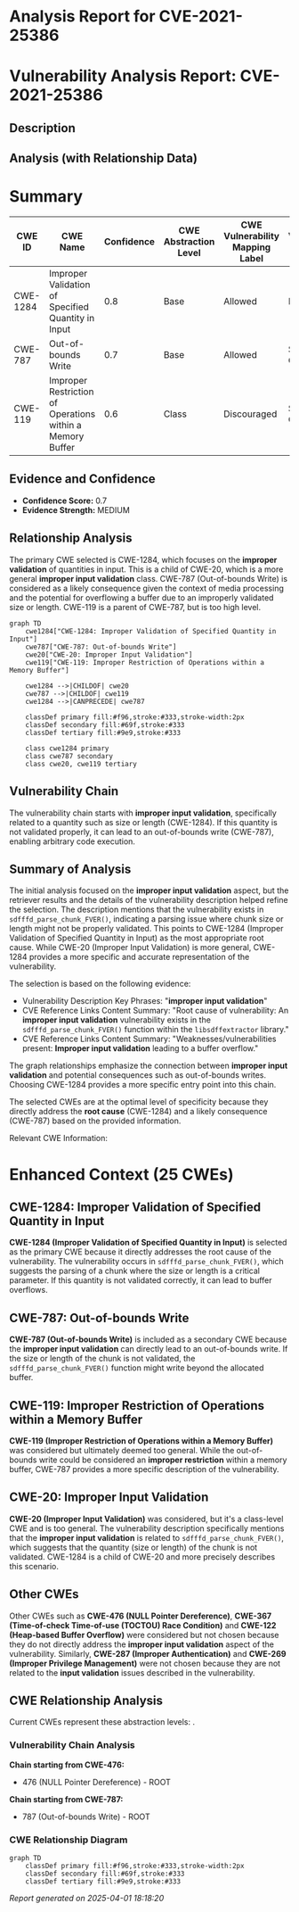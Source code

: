 # Analysis Report for CVE-2021-25386

# Vulnerability Analysis Report: CVE-2021-25386

## Description



## Analysis (with Relationship Data)

# Summary
| CWE ID    | CWE Name                                                        | Confidence | CWE Abstraction Level | CWE Vulnerability Mapping Label | CWE-Vulnerability Mapping Notes |
| --------- | --------------------------------------------------------------- | ---------- | ----------------------- | ------------------------------- | --------------------------------- |
| CWE-1284  | Improper Validation of Specified Quantity in Input              | 0.8        | Base                    | Allowed                         | Primary CWE                       |
| CWE-787   | Out-of-bounds Write                                            | 0.7        | Base                    | Allowed                         | Secondary Candidate               |
| CWE-119   | Improper Restriction of Operations within a Memory Buffer       | 0.6        | Class                   | Discouraged                     | Secondary Candidate               |

## Evidence and Confidence

*   **Confidence Score:** 0.7
*   **Evidence Strength:** MEDIUM

## Relationship Analysis
The primary CWE selected is CWE-1284, which focuses on the **improper validation** of quantities in input. This is a child of CWE-20, which is a more general **improper input validation** class. CWE-787 (Out-of-bounds Write) is considered as a likely consequence given the context of media processing and the potential for overflowing a buffer due to an improperly validated size or length. CWE-119 is a parent of CWE-787, but is too high level.

```mermaid
graph TD
    cwe1284["CWE-1284: Improper Validation of Specified Quantity in Input"]
    cwe787["CWE-787: Out-of-bounds Write"]
    cwe20["CWE-20: Improper Input Validation"]
    cwe119["CWE-119: Improper Restriction of Operations within a Memory Buffer"]

    cwe1284 -->|CHILDOF| cwe20
    cwe787 -->|CHILDOF| cwe119
    cwe1284 -->|CANPRECEDE| cwe787

    classDef primary fill:#f96,stroke:#333,stroke-width:2px
    classDef secondary fill:#69f,stroke:#333
    classDef tertiary fill:#9e9,stroke:#333

    class cwe1284 primary
    class cwe787 secondary
    class cwe20, cwe119 tertiary
```

## Vulnerability Chain
The vulnerability chain starts with **improper input validation**, specifically related to a quantity such as size or length (CWE-1284). If this quantity is not validated properly, it can lead to an out-of-bounds write (CWE-787), enabling arbitrary code execution.

## Summary of Analysis
The initial analysis focused on the **improper input validation** aspect, but the retriever results and the details of the vulnerability description helped refine the selection. The description mentions that the vulnerability exists in `sdfffd_parse_chunk_FVER()`, indicating a parsing issue where chunk size or length might not be properly validated. This points to CWE-1284 (Improper Validation of Specified Quantity in Input) as the most appropriate root cause. While CWE-20 (Improper Input Validation) is more general, CWE-1284 provides a more specific and accurate representation of the vulnerability.

The selection is based on the following evidence:

*   Vulnerability Description Key Phrases: "**improper input validation**"
*   CVE Reference Links Content Summary: "Root cause of vulnerability: An **improper input validation** vulnerability exists in the `sdfffd_parse_chunk_FVER()` function within the `libsdffextractor` library."
*   CVE Reference Links Content Summary: "Weaknesses/vulnerabilities present: **Improper input validation** leading to a buffer overflow."

The graph relationships emphasize the connection between **improper input validation** and potential consequences such as out-of-bounds writes. Choosing CWE-1284 provides a more specific entry point into this chain.

The selected CWEs are at the optimal level of specificity because they directly address the **root cause** (CWE-1284) and a likely consequence (CWE-787) based on the provided information.

Relevant CWE Information:

# Enhanced Context (25 CWEs)

## CWE-1284: Improper Validation of Specified Quantity in Input
**CWE-1284 (Improper Validation of Specified Quantity in Input)** is selected as the primary CWE because it directly addresses the root cause of the vulnerability. The vulnerability occurs in `sdfffd_parse_chunk_FVER()`, which suggests the parsing of a chunk where the size or length is a critical parameter. If this quantity is not validated correctly, it can lead to buffer overflows.

## CWE-787: Out-of-bounds Write
**CWE-787 (Out-of-bounds Write)** is included as a secondary CWE because the **improper input validation** can directly lead to an out-of-bounds write. If the size or length of the chunk is not validated, the `sdfffd_parse_chunk_FVER()` function might write beyond the allocated buffer.

## CWE-119: Improper Restriction of Operations within a Memory Buffer
**CWE-119 (Improper Restriction of Operations within a Memory Buffer)** was considered but ultimately deemed too general. While the out-of-bounds write could be considered an **improper restriction** within a memory buffer, CWE-787 provides a more specific description of the vulnerability.

## CWE-20: Improper Input Validation
**CWE-20 (Improper Input Validation)** was considered, but it's a class-level CWE and is too general. The vulnerability description specifically mentions that the **improper input validation** is related to `sdfffd_parse_chunk_FVER()`, which suggests that the quantity (size or length) of the chunk is not validated. CWE-1284 is a child of CWE-20 and more precisely describes this scenario.

## Other CWEs
Other CWEs such as **CWE-476 (NULL Pointer Dereference)**, **CWE-367 (Time-of-check Time-of-use (TOCTOU) Race Condition)** and **CWE-122 (Heap-based Buffer Overflow)** were considered but not chosen because they do not directly address the **improper input validation** aspect of the vulnerability. Similarly, **CWE-287 (Improper Authentication)** and **CWE-269 (Improper Privilege Management)** were not chosen because they are not related to the **input validation** issues described in the vulnerability.


## CWE Relationship Analysis

Current CWEs represent these abstraction levels: .


### Vulnerability Chain Analysis

**Chain starting from CWE-476:**
- 476 (NULL Pointer Dereference) - ROOT


**Chain starting from CWE-787:**
- 787 (Out-of-bounds Write) - ROOT



### CWE Relationship Diagram

```mermaid
graph TD
    classDef primary fill:#f96,stroke:#333,stroke-width:2px
    classDef secondary fill:#69f,stroke:#333
    classDef tertiary fill:#9e9,stroke:#333
```



*Report generated on 2025-04-01 18:18:20*
